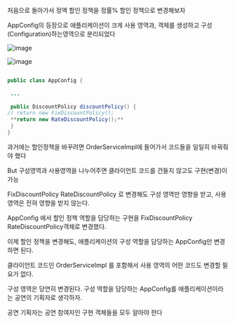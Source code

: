 처음으로 돌아가서 정액 할인 정책을 정률% 할인 정책으로 변경해보자

AppConfig의 등장으로 애플리케이션이 크게 사용 영역과, 객체를 생성하고 구성(Configuration)하는영역으로 분리되었다

![image](https://user-images.githubusercontent.com/78454649/148894320-690c7a11-fc5d-4763-830d-eebd5e96af73.png)

![image](https://user-images.githubusercontent.com/78454649/148895405-a3eda38d-9a80-487f-9df2-c2e7e687ba5d.png)

```java

public class AppConfig {
 
 ...
 
 public DiscountPolicy discountPolicy() {
// return new FixDiscountPolicy();
 **return new RateDiscountPolicy();**
 }
}


```

과거에는 할인정책을 바꾸려면 OrderServiceImpl에 들어가서 코드들을 일일히 바꿔줘야 했다

But 구성영역과 사용영역을 나누어주면 클라이언트 코드를 건들지 않고도 구현(변경)이 가능

FixDiscountPolicy RateDiscountPolicy 로 변경해도 구성 영역만 영향을 받고, 사용 영역은 전혀 영향을 받지 않는다.


AppConfig 에서 할인 정책 역할을 담당하는 구현을 FixDiscountPolicy RateDiscountPolicy객체로 변경했다.

이제 할인 정책을 변경해도, 애플리케이션의 구성 역할을 담당하는 AppConfig만 변경하면 된다. 

클라이언트 코드인 OrderServiceImpl 를 포함해서 사용 영역의 어떤 코드도 변경할 필요가 없다.

구성 영역은 당연히 변경된다. 구성 역할을 담당하는 AppConfig를 애플리케이션이라는 공연의 기획자로 생각하자. 

공연 기획자는 공연 참여자인 구현 객체들을 모두 알아야 한다
